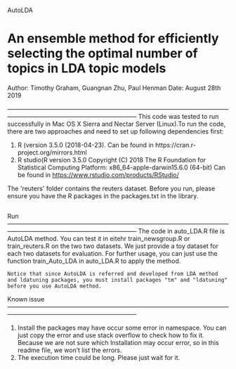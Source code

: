 AutoLDA 

An ensemble method for efficiently selecting 
the optimal number of topics in LDA topic models
===========================================
Author: Timothy Graham, Guangnan Zhu, Paul Henman
Date: August 28th 2019

—————————————————————————————————————————————————————————
This code was tested to run successfully in Mac OS X Sierra and Nectar Server (Linux).To run the code, there are two approaches and need to set up following dependencies first:
1. R (version 3.5.0 (2018-04-23). Can be found in https://cran.r- project.org/mirrors.html
2. R studio(R version 3.5.0 Copyright (C) 2018 The R Foundation for Statistical Computing Platform: x86_64-apple-darwin15.6.0 (64-bit)
Can be found in https://www.rstudio.com/products/RStudio/

The 'reuters' folder contains the reuters dataset. Before you run, please ensure you have the R packages in the packages.txt in the library.

##
Run
—————————————————————————————————————————————————————————
The code in auto_LDA.R file is AutoLDA method. You can test it in eitehr train_newsgroup.R or train_reuters.R on the two two datasets. We just provide a toy dataset for each two datasets for evaluation. For further usage, you can just use the function train_Auto_LDA in auto_LDA.R to apply the method.

    Notice that since AutoLDA is referred and developed from LDA method and ldatuning packages, you must install packages "tm" and "ldatuning" before you use AutoLDA method.


Known issue
—————————————————————————————————————————————————————————
1. Install the packages may have occur some error in namespace. You can just copy
 the error and use stack overflow to check how to fix it. Because we are not sure
 which Installation may occur error, so in this readme file, we won’t list the errors.
2. The execution time could be long. Please just wait for it.
